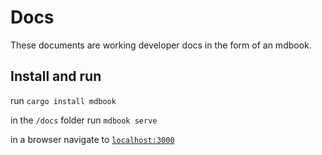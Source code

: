 # Docs

These documents are working developer docs in the form of an mdbook.

## Install and run

run `cargo install mdbook`

in the `/docs` folder run `mdbook serve`

in a browser navigate to [`localhost:3000`](http://localhost:3000)
